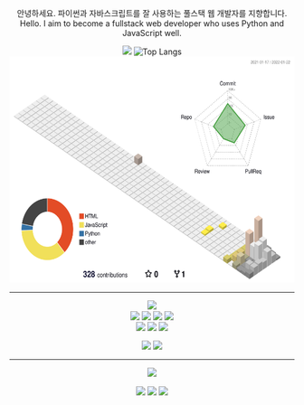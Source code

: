 <div align=center> 


<p>
  안녕하세요. 파이썬과 자바스크립트를 잘 사용하는 풀스택 웹 개발자를 지향합니다.<br/>
  Hello. I aim to become a fullstack web developer who uses Python and JavaScript well.
</p>

   <img height="180em" src="https://github-readme-stats.vercel.app/api?username=joong8812&show_icons=true&hide_border=true&&count_private=true&include_all_commits=true" />   ![Top Langs](https://github-readme-stats.vercel.app/api/top-langs/?username=nmdkims&layout=compact&hide_border=true&theme=white)
  <img src="profile-3d-contrib/profile-season-animate.svg" width="100%" height="400">
  ___
<p>
  
  <img src="https://img.shields.io/badge/python-3776AB?style=for-the-badge&logo=python&logoColor=white"> 
  <br>  
    <img src="https://img.shields.io/badge/html5-E34F26?style=for-the-badge&logo=html5&logoColor=white"> 
  <img src="https://img.shields.io/badge/css-1572B6?style=for-the-badge&logo=css3&logoColor=white"> 
  <img src="https://img.shields.io/badge/javascript-F7DF1E?style=for-the-badge&logo=javascript&logoColor=black"> 
  <img src="https://img.shields.io/badge/jquery-0769AD?style=for-the-badge&logo=jquery&logoColor=white">
  <br>
     <img src="https://img.shields.io/badge/mongoDB-47A248?style=for-the-badge&logo=MongoDB&logoColor=white">
    <img src="https://img.shields.io/badge/django-092E20?style=for-the-badge&logo=django&logoColor=white">
  <img src="https://img.shields.io/badge/flask-000000?style=for-the-badge&logo=flask&logoColor=white">
  <br>
</p>

<p>
  <img src="https://img.shields.io/badge/github-181717?style=for-the-badge&logo=github&logoColor=white">
  <img src="https://img.shields.io/badge/git-F05032?style=for-the-badge&logo=git&logoColor=white">
</p>

  ___
  
  <p><a href="https://hits.seeyoufarm.com"><img src="https://hits.seeyoufarm.com/api/count/incr/badge.svg?url=https%3A%2F%2Fgithub.com%2Fjoong8812%2Fhit-counter&count_bg=%2379C83D&title_bg=%23555555&icon=&icon_color=%23E7E7E7&title=hits&edge_flat=false"/></a>
</p>
<p>
  <a href="https://joong8812.github.io/" target="_blank"><img src="https://img.shields.io/badge/Blog-DD0B78?style=flat-square&logo=GitHub%20Sponsors&logoColor=white"/></a>
  <a href="mailto:joong8812@gmail.com" target="_blank"><img src="https://img.shields.io/badge/joong8812@gmail.com-EA4335?style=flat-square&logo=Gmail&logoColor=white"/></a>
  <a href="https://www.linkedin.com/in/joong8812/" target="_blank"><img src="https://img.shields.io/badge/joong8812-0A66C2?style=flat-square&logo=Linkedin&logoColor=white"/></a>
</p>
</div>
